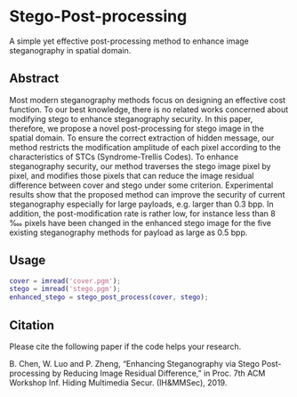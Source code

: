 # Stego-Post-processing
A simple yet effective post-processing method to enhance image steganography in spatial domain.

## Abstract
Most modern steganography methods focus on designing an effective cost function. To our best knowledge, there is no  related works concerned about modifying stego to enhance  steganography security.
In this paper, therefore, we propose a novel post-processing for stego image in the spatial domain. To ensure the correct extraction of hidden message, our method  restricts the modification amplitude of each pixel according to the characteristics of STCs (Syndrome-Trellis Codes). To enhance steganography security, our method traverses the stego image pixel by pixel, and modifies those pixels that can reduce the image residual difference between cover and stego under some criterion. Experimental results show that the proposed method can improve the security of current steganography especially for large payloads, e.g. larger than 0.3 bpp. In addition, the post-modification rate is rather low, for instance less than 8 ‱ pixels have been changed in the enhanced stego image for the five existing steganography methods for payload as large as 0.5 bpp.

## Usage
```matlab
cover = imread('cover.pgm');
stego = imread('stego.pgm');
enhanced_stego = stego_post_process(cover, stego);
```
## Citation
Please cite the following paper if the code helps your research.

B. Chen, W. Luo and P. Zheng, “Enhancing Steganography via Stego Post-processing by Reducing Image Residual Difference,” in Proc. 7th ACM Workshop Inf. Hiding Multimedia Secur. (IH&MMSec), 2019.

